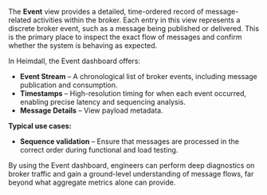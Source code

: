 The **Event** view provides a detailed, time-ordered record of message-related activities within the broker.
Each entry in this view represents a discrete broker event, such as a message being published or delivered.
This is the primary place to inspect the exact flow of messages and confirm whether the system is behaving as
expected.

In Heimdall, the Event dashboard offers:

* **Event Stream** – A chronological list of broker events, including message publication and consumption.
* **Timestamps** – High-resolution timing for when each event occurred, enabling precise latency and sequencing analysis.
* **Message Details** – View payload metadata.

**Typical use cases:**

* **Sequence validation** – Ensure that messages are processed in the correct order during functional and load testing.

By using the Event dashboard, engineers can perform deep diagnostics on broker traffic and gain a ground-level
understanding of message flows, far beyond what aggregate metrics alone can provide.